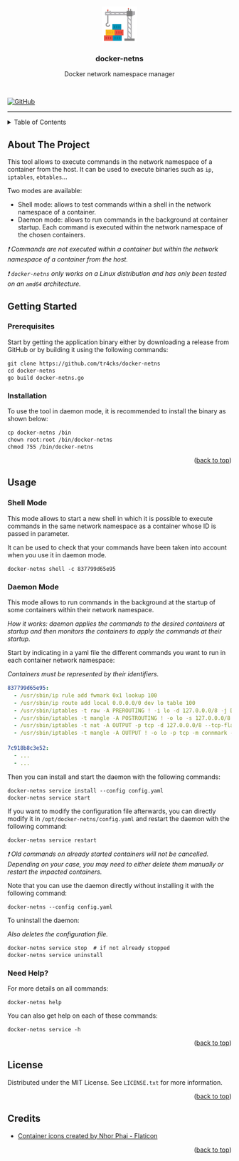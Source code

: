 <!-- Improved compatibility of back to top link: See: https://github.com/othneildrew/Best-README-Template/pull/73 -->
<a name="readme-top"></a>



<!-- PROJECT LOGO -->
<br />
<div align="center">
  <a href="https://github.com/tr4cks/docker-netns">
    <img src="assets/logo.png" alt="Logo" width="80" height="80">
  </a>

  <h3 align="center">docker-netns</h3>

  <p align="center">
    Docker network namespace manager
  </p>
</div>

<br />

[![GitHub](https://img.shields.io/github/license/tr4cks/docker-netns)](https://github.com/tr4cks/docker-netns/blob/main/LICENSE)

---



<!-- TABLE OF CONTENTS -->
<details>
  <summary>Table of Contents</summary>
  <ol>
    <li><a href="#about-the-project">About The Project</a></li>
    <li>
      <a href="#getting-started">Getting Started</a>
      <ul>
        <li><a href="#prerequisites">Prerequisites</a></li>
        <li><a href="#installation">Installation</a></li>
      </ul>
    </li>
    <li>
      <a href="#usage">Usage</a>
      <ul>
        <li><a href="#shell-mode">Shell Mode</a></li>
        <li><a href="#daemon-mode">Daemon Mode</a></li>
        <li><a href="#need-help">Need Help?</a></li>
      </ul>
    </li>
    <li><a href="#license">License</a></li>
    <li><a href="#credits">Credits</a></li>
  </ol>
</details>



<!-- ABOUT THE PROJECT -->
## About The Project

This tool allows to execute commands in the network namespace of a container from the host. It can be used to execute binaries such as `ip`, `iptables`, `ebtables`...

Two modes are available:
- Shell mode: allows to test commands within a shell in the network namespace of a container.
- Daemon mode: allows to run commands in the background at container startup. Each command is executed within the network namespace of the chosen containers.

*❗️ Commands are not executed within a container but within the network namespace of a container from the host.*

*❗️ `docker-netns` only works on a Linux distribution and has only been tested on an `amd64` architecture.*



<!-- GETTING STARTED -->
## Getting Started

### Prerequisites

Start by getting the application binary either by downloading a release from GitHub or by building it using the following commands:

```shell
git clone https://github.com/tr4cks/docker-netns
cd docker-netns
go build docker-netns.go
```

### Installation

To use the tool in daemon mode, it is recommended to install the binary as shown below:

```shell
cp docker-netns /bin
chown root:root /bin/docker-netns
chmod 755 /bin/docker-netns
```

<p align="right">(<a href="#readme-top">back to top</a>)</p>



<!-- USAGE EXAMPLES -->
## Usage

### Shell Mode

This mode allows to start a new shell in which it is possible to execute commands in the same network namespace as a container whose ID is passed in parameter.

It can be used to check that your commands have been taken into account when you use it in daemon mode.

```shell
docker-netns shell -c 837799d65e95
```

### Daemon Mode

This mode allows to run commands in the background at the startup of some containers within their network namespace.

*How it works: daemon applies the commands to the desired containers at startup and then monitors the containers to apply the commands at their startup.*

Start by indicating in a yaml file the different commands you want to run in each container network namespace:

*Containers must be represented by their identifiers.*

```yaml
837799d65e95:
  - /usr/sbin/ip rule add fwmark 0x1 lookup 100
  - /usr/sbin/ip route add local 0.0.0.0/0 dev lo table 100 
  - /usr/sbin/iptables -t raw -A PREROUTING ! -i lo -d 127.0.0.0/8 -j DROP
  - /usr/sbin/iptables -t mangle -A POSTROUTING ! -o lo -s 127.0.0.0/8 -j DROP
  - /usr/sbin/iptables -t nat -A OUTPUT -p tcp -d 127.0.0.0/8 --tcp-flags FIN,SYN,RST,ACK SYN -j CONNMARK --set-xmark 0x01/0x0f
  - /usr/sbin/iptables -t mangle -A OUTPUT ! -o lo -p tcp -m connmark --mark 0x01/0x0f -j CONNMARK --restore-mark --mask 0x0f 

7c918b8c3e52:
  - ...
  - ...
```

Then you can install and start the daemon with the following commands:

 ```shell
 docker-netns service install --config config.yaml
 docker-netns service start
 ```

If you want to modify the configuration file afterwards, you can directly modify it in `/opt/docker-netns/config.yaml` and restart the daemon with the following command:

```shell
docker-netns service restart
```

*❗️ Old commands on already started containers will not be cancelled. Depending on your case, you may need to either delete them manually or restart the impacted containers.*

Note that you can use the daemon directly without installing it with the following command:

```shell
docker-netns --config config.yaml
```

To uninstall the daemon:

*Also deletes the configuration file.*

```shell
docker-netns service stop  # if not already stopped
docker-netns service uninstall
```

### Need Help?

For more details on all commands:

```shell
docker-netns help
```

You can also get help on each of these commands:

```shell
docker-netns service -h
```

<p align="right">(<a href="#readme-top">back to top</a>)</p>



<!-- LICENSE -->
## License

Distributed under the MIT License. See `LICENSE.txt` for more information.

<p align="right">(<a href="#readme-top">back to top</a>)</p>



<!-- CREDITS -->
## Credits

* [Container icons created by Nhor Phai - Flaticon](https://www.flaticon.com/free-icons/container)

<p align="right">(<a href="#readme-top">back to top</a>)</p>

